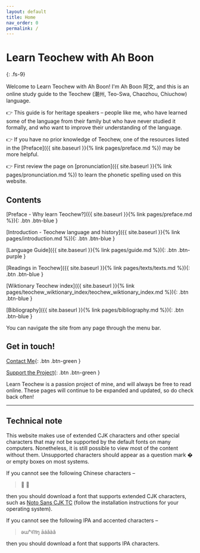 ```yaml
---
layout: default
title: Home
nav_order: 0
permalink: /
---
```


Learn Teochew with Ah Boon
==========================
{: .fs-9}

Welcome to Learn Teochew with Ah Boon! I'm Ah Boon 阿文, and this is an online
study guide to the Teochew (潮州, Teo-Swa, Chaozhou, Chiuchow) language.

👉 This guide is for heritage speakers – people like me, who have learned some
of the language from their family but who have never studied it formally, and
who want to improve their understanding of the language.

👉 If you have no prior knowledge of Teochew, one of the resources listed in the
[Preface]({{ site.baseurl }}{% link pages/preface.md %}) may be more helpful.

👉 First review the page on [pronunciation]({{ site.baseurl }}{% link pages/pronunciation.md %}) to learn the
phonetic spelling used on this website.


Contents
--------

[Preface - Why learn Teochew?]({{ site.baseurl }}{% link pages/preface.md %}){: .btn .btn-blue }

[Introduction - Teochew language and history]({{ site.baseurl }}{% link pages/introduction.md %}){: .btn .btn-blue }

[Language Guide]({{ site.baseurl }}{% link pages/guide.md %}){: .btn .btn-purple }

[Readings in Teochew]({{ site.baseurl }}{% link pages/texts/texts.md %}){: .btn .btn-blue }

[Wiktionary Teochew index]({{ site.baseurl }}{% link pages/teochew_wiktionary_index/teochew_wiktionary_index.md %}){: .btn .btn-blue }

[Bibliography]({{ site.baseurl }}{% link pages/bibliography.md %}){: .btn .btn-blue }

You can navigate the site from any page through the menu bar.


Get in touch!
-------------
<!--
To stay informed of new developments, sign up for our mailing list here. This
list will only be used to inform subscribers about updates to this website, and
your email address will not be shared with third parties. -->

[Contact Me](https://forms.gle/igjwwiz2z2Dpr3SE6){: .btn .btn-green }

[Support the Project](https://ko-fi.com/kbseah){: .btn .btn-green }

Learn Teochew is a passion project of mine, and will always be free to read
online. These pages will continue to be expanded and updated, so do check back
often!

<hr />

Technical note
--------------

This website makes use of extended CJK characters and other special characters
that may not be supported by the default fonts on many computers. Nonetheless,
it is still possible to view most of the content without them. Unsupported
characters should appear as a question mark � or empty boxes on most systems.

If you cannot see the following Chinese characters –

> 𠁞
> 𫢗

then you should download a font that supports extended CJK characters, such as
[Noto Sans CJK TC](https://www.google.com/get/noto/) (follow the installation
instructions for your operating system).

If you cannot see the following IPA and accented characters –

> əɯʰ˧˥˦ŋ
> āáǎàâ

then you should download a font that supports IPA characters.
